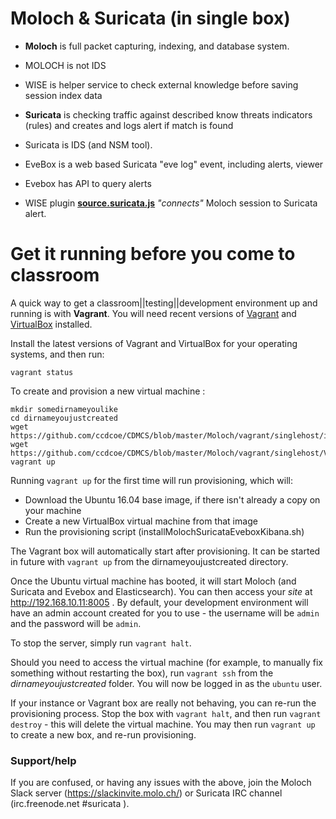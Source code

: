 # Moloch & Suricata (in single box)

* **Moloch** is full packet capturing, indexing, and database system.
 * MOLOCH is not IDS
 * WISE is helper service to check external knowledge before saving session index data
* **Suricata** is checking traffic against described know threats indicators (rules) and creates and logs alert if match is found
 * Suricata is IDS (and NSM tool).
 *  EveBox is a web based Suricata "eve log" event, including alerts, viewer
  * Evebox has API to query alerts

* WISE plugin **[source.suricata.js](source.suricata.js)** *"connects"* Moloch session to Suricata alert.

# Get it running before you come to classroom

A quick way to get a classroom||testing||development environment up and running is with **Vagrant**. You will need recent versions of [Vagrant](https://www.vagrantup.com/) and [VirtualBox](https://www.virtualbox.org/) installed.

Install the latest versions of Vagrant and VirtualBox for your operating systems, and then run:

    vagrant status

To create and provision a new virtual machine :

    mkdir somedirnameyoulike
    cd dirnameyoujustcreated
    wget https://github.com/ccdcoe/CDMCS/blob/master/Moloch/vagrant/singlehost/installMolochSuricataEveboxKibana.sh
    wget https://github.com/ccdcoe/CDMCS/blob/master/Moloch/vagrant/singlehost/Vagrantfile
    vagrant up


Running `vagrant up` for the first time will run provisioning, which will:
- Download the Ubuntu 16.04 base image, if there isn't already a copy on your machine
- Create a new VirtualBox virtual machine from that image
- Run the provisioning script (installMolochSuricataEveboxKibana.sh)

The Vagrant box will automatically start after provisioning. It can be started in future with `vagrant up` from the dirnameyoujustcreated directory.

Once the Ubuntu virtual machine has booted, it will start Moloch (and Suricata and Evebox and Elasticsearch). You can then access your *site* at http://192.168.10.11:8005 . By default, your development environment will have an admin account created for you to use - the username will be `admin` and the password will be `admin`.

To stop the server, simply run `vagrant halt`.

Should you need to access the virtual machine (for example, to manually fix something without restarting the box), run `vagrant ssh` from the *dirnameyoujustcreated* folder. You will now be logged in as the `ubuntu` user.

If your instance or Vagrant box are really not behaving, you can re-run the provisioning process. Stop the box with `vagrant halt`, and then run `vagrant destroy` - this will delete the virtual machine. You may then run `vagrant up` to create a new box, and re-run provisioning.

### Support/help

If you are confused, or having any issues with the above, join the Moloch Slack server (https://slackinvite.molo.ch/) or Suricata IRC channel (irc.freenode.net #suricata ).
